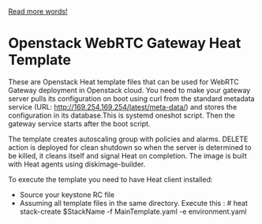 [Read more words!](http://voipmagazine.wordpress.com/)
# Openstack WebRTC Gateway Heat Template

These are Openstack Heat template files that can be used for WebRTC Gateway deployment in Openstack cloud. You need to make your gateway server pulls its configuration on boot using curl from the standard metadata service (URL: http://169.254.169.254/latest/meta-data/) and stores the configuration in its database.This is systemd oneshot script. Then the gateway service starts after the boot script.

The template creates autoscaling group with policies and alarms. DELETE action is deployed for clean shutdown so when the server is determined to be killed, it cleans itself and signal Heat on completion. The image is built with Heat agents using diskimage-builder.

To execute the template you need to have Heat client installed:

- Source your keystone RC file
- Assuming all template files in the same directory. Execute this :
      # heat stack-create $StackName -f MainTemplate.yaml -e environment.yaml
